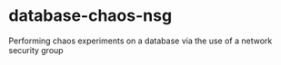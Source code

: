 # database-chaos-nsg
Performing chaos experiments on a database via the use of a network security group
